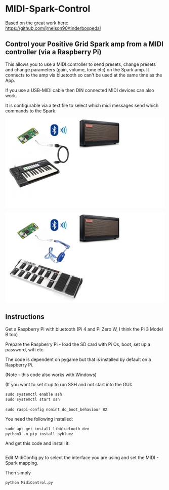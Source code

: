 # MIDI-Spark-Control

Based on the great work here: https://github.com/jrnelson90/tinderboxpedal

## Control your Positive Grid Spark amp from a MIDI controller (via a Raspberry Pi)

This allows you to use a MIDI controller to send presets, change presets and change parameters (gain, volume, tone etc) on the Spark amp. It connects to the amp via bluetooth so can't be used at the same time as the App.

If you use a USB-MIDI cable then DIN connected MIDI devices can also work.

It is configurable via a text file to select which midi messages send which commands to the Spark.


![Spark Setups](https://github.com/paulhamsh/MIDI-Spark-Control/blob/main/digrams/Setup1.jpg)

![Spark Setups](https://github.com/paulhamsh/MIDI-Spark-Control/blob/main/digrams/Setup2.jpg)

## Instructions

Get a Raspberry Pi with bluetooth (Pi 4 and Pi Zero W, I think the Pi 3 Model B too)

Prepare the Raspberry Pi - load the SD card with Pi Os, boot, set up a password, wifi etc

The code is dependent on pygame but that is installed by default on a Raspberry Pi.

(Note - this code also works with Windows)

(If you want to set it up to run SSH and not start into the GUI:

```
sudo systemctl enable ssh
sudo systemctl start ssh

sudo raspi-config nonint do_boot_behaviour B2

```

You need the following installed:

```
sudo apt-get install libbluetooth-dev
python3 -m pip install pybluez
```

And get this code and install it:

```

```

Edit MidiConfig.py to select the interface you are using and set the MIDI - Spark mapping.

Then simply 

```
python MidiControl.py
```


